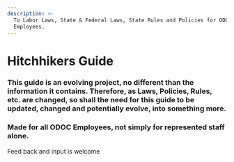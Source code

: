 ```yaml
---
description: >-
  To Labor Laws, State & Federal Laws, State Rules and Policies for ODOC
  Employees.
---
```


# Hitchhikers Guide

### This guide is an evolving project, no different than the information it contains. Therefore, as Laws, Policies, Rules, etc. are changed, so shall the need for this guide to be updated, changed and potentially evolve, into something more.

### Made for all ODOC Employees, not simply for represented staff alone. 



Feed back and input is welcome

